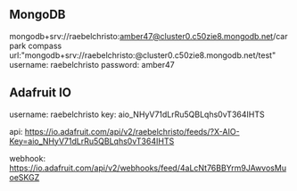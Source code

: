 ## MongoDB
mongodb+srv://raebelchristo:amber47@cluster0.c50zie8.mongodb.net/carpark
compass url:"mongodb+srv://raebelchristo:<password>@cluster0.c50zie8.mongodb.net/test"
username: raebelchristo
password: amber47

## Adafruit IO
username: raebelchristo
key: aio_NHyV71dLrRu5QBLqhs0vT364IHTS

api: https://io.adafruit.com/api/v2/raebelchristo/feeds/?X-AIO-Key=aio_NHyV71dLrRu5QBLqhs0vT364IHTS

webhook: https://io.adafruit.com/api/v2/webhooks/feed/4aLcNt76BBYrm9JAwvosMuoeSKGZ